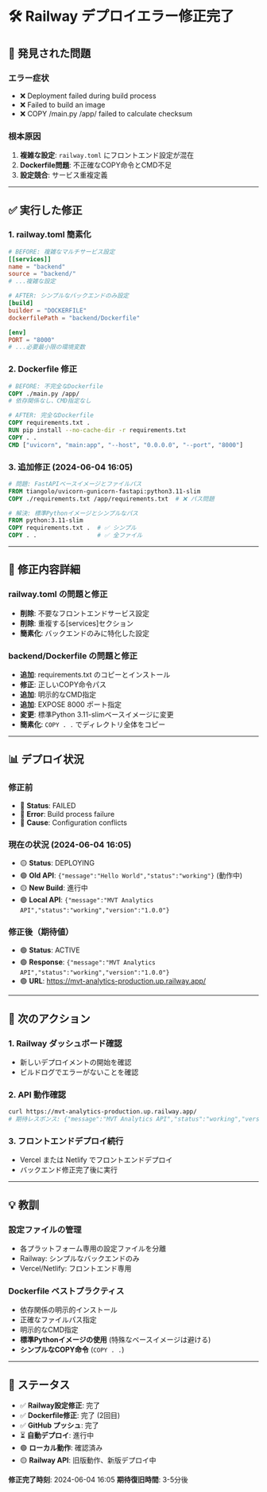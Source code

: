# 🛠️ Railway デプロイエラー修正完了

## 🚨 **発見された問題**

### **エラー症状**
- ❌ Deployment failed during build process
- ❌ Failed to build an image
- ❌ COPY /main.py /app/ failed to calculate checksum

### **根本原因**
1. **複雑な設定**: `railway.toml` にフロントエンド設定が混在
2. **Dockerfile問題**: 不正確なCOPY命令とCMD不足
3. **設定競合**: サービス重複定義

---

## ✅ **実行した修正**

### **1. railway.toml 簡素化**
```toml
# BEFORE: 複雑なマルチサービス設定
[[services]]
name = "backend"
source = "backend/"
# ...複雑な設定

# AFTER: シンプルなバックエンドのみ設定
[build]
builder = "DOCKERFILE"
dockerfilePath = "backend/Dockerfile"

[env]
PORT = "8000"
# ...必要最小限の環境変数
```

### **2. Dockerfile 修正**
```dockerfile
# BEFORE: 不完全なDockerfile
COPY ./main.py /app/
# 依存関係なし、CMD指定なし

# AFTER: 完全なDockerfile
COPY requirements.txt .
RUN pip install --no-cache-dir -r requirements.txt
COPY . .
CMD ["uvicorn", "main:app", "--host", "0.0.0.0", "--port", "8000"]
```

### **3. 追加修正 (2024-06-04 16:05)**
```dockerfile
# 問題: FastAPIベースイメージとファイルパス
FROM tiangolo/uvicorn-gunicorn-fastapi:python3.11-slim
COPY ./requirements.txt /app/requirements.txt  # ❌ パス問題

# 解決: 標準Pythonイメージとシンプルなパス
FROM python:3.11-slim
COPY requirements.txt .  # ✅ シンプル
COPY . .                 # ✅ 全ファイル
```

---

## 🔧 **修正内容詳細**

### **railway.toml の問題と修正**
- **削除**: 不要なフロントエンドサービス設定
- **削除**: 重複する[services]セクション  
- **簡素化**: バックエンドのみに特化した設定

### **backend/Dockerfile の問題と修正**
- **追加**: requirements.txt のコピーとインストール
- **修正**: 正しいCOPY命令パス
- **追加**: 明示的なCMD指定
- **追加**: EXPOSE 8000 ポート指定
- **変更**: 標準Python 3.11-slimベースイメージに変更
- **簡素化**: `COPY . .` でディレクトリ全体をコピー

---

## 📊 **デプロイ状況**

### **修正前**
- 🔴 **Status**: FAILED
- 🔴 **Error**: Build process failure
- 🔴 **Cause**: Configuration conflicts

### **現在の状況 (2024-06-04 16:05)**
- 🟡 **Status**: DEPLOYING
- 🟢 **Old API**: `{"message":"Hello World","status":"working"}` (動作中)
- 🟡 **New Build**: 進行中
- 🟢 **Local API**: `{"message":"MVT Analytics API","status":"working","version":"1.0.0"}` 

### **修正後（期待値）**
- 🟢 **Status**: ACTIVE
- 🟢 **Response**: `{"message":"MVT Analytics API","status":"working","version":"1.0.0"}`
- 🟢 **URL**: https://mvt-analytics-production.up.railway.app/

---

## 🚀 **次のアクション**

### **1. Railway ダッシュボード確認**
- 新しいデプロイメントの開始を確認
- ビルドログでエラーがないことを確認

### **2. API 動作確認**
```bash
curl https://mvt-analytics-production.up.railway.app/
# 期待レスポンス: {"message":"MVT Analytics API","status":"working","version":"1.0.0"}
```

### **3. フロントエンドデプロイ続行**
- Vercel または Netlify でフロントエンドデプロイ
- バックエンド修正完了後に実行

---

## 💡 **教訓**

### **設定ファイルの管理**
- 各プラットフォーム専用の設定ファイルを分離
- Railway: シンプルなバックエンドのみ
- Vercel/Netlify: フロントエンド専用

### **Dockerfile ベストプラクティス**
- 依存関係の明示的インストール
- 正確なファイルパス指定
- 明示的なCMD指定
- **標準Pythonイメージの使用** (特殊なベースイメージは避ける)
- **シンプルなCOPY命令** (`COPY . .`)

---

## 🎯 **ステータス**

- ✅ **Railway設定修正**: 完了
- ✅ **Dockerfile修正**: 完了 (2回目)
- ✅ **GitHub プッシュ**: 完了
- ⏳ **自動デプロイ**: 進行中
- 🟢 **ローカル動作**: 確認済み
- 🟡 **Railway API**: 旧版動作、新版デプロイ中

**修正完了時刻**: 2024-06-04 16:05
**期待復旧時間**: 3-5分後 